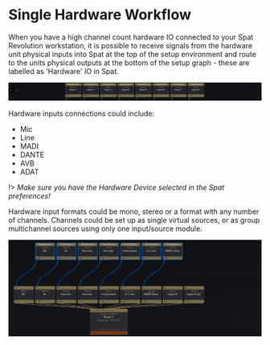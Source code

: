# Single Hardware Workflow

When you have a high channel count hardware IO connected to your Spat Revolution workstation, it is possible to receive signals from the hardware unit physical inputs into Spat at the top of the setup environment and route to the units physical outputs at the bottom of the setup graph - these are labelled as 'Hardware' IO in Spat.

![](include/SpatRevolution_UserGuide_-128.jpg)

Hardware inputs connections could include:

- Mic
- Line
- MADI
- DANTE
- AVB
- ADAT

!> _Make sure you have the Hardware Device selected in the Spat preferences!_


Hardware input formats could be mono, stereo or a format with any number of channels. Channels could be set up as single virtual sources, or as group multichannel sources using only one input/source module.

![](include/SpatRevolution_UserGuide_-130.jpg)